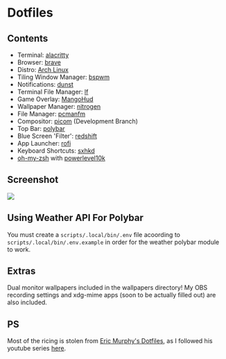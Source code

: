 # Dotfiles

## Contents

- Terminal: [alacritty](https://github.com/alacritty/alacritty)
- Browser: [brave](https://github.com/brave/brave-browser)
- Distro: [Arch Linux](https://archlinux.org/)
- Tiling Window Manager: [bspwm](https://github.com/baskerville/bspwm)
- Notifications: [dunst](https://github.com/dunst-project/dunst)
- Terminal File Manager: [lf](https://github.com/gokcehan/lf)
- Game Overlay: [MangoHud](https://github.com/flightlessmango/MangoHud)
- Wallpaper Manager: [nitrogen](https://github.com/l3ib/nitrogen)
- File Manager: [pcmanfm](https://github.com/lxde/pcmanfm)
- Compositor: [picom](https://github.com/yshui/picom/tree/dev) (Development Branch)
- Top Bar: [polybar](https://github.com/polybar/polybar)
- Blue Screen 'Filter': [redshift](https://github.com/jonls/redshift)
- App Launcher: [rofi](https://github.com/davatorium/rofi)
- Keyboard Shortcuts: [sxhkd](https://github.com/baskerville/sxhkd)
- [oh-my-zsh](https://github.com/ohmyzsh/ohmyzsh) with [powerlevel10k](https://github.com/romkatv/powerlevel10k)

## Screenshot

![](screenshot.png)

## Using Weather API For Polybar

You must create a `scripts/.local/bin/.env` file acoording to `scripts/.local/bin/.env.example` in order for the weather polybar module to work.

## Extras

Dual monitor wallpapers included in the wallpapers directory!
My OBS recording settings and xdg-mime apps (soon to be actually filled out) are also included.

## PS

Most of the ricing is stolen from [Eric Murphy's Dotfiles](https://github.com/ericmurphyxyz/archrice), as I followed his youtube series [here](https://www.youtube.com/playlist?list=PLnur5_dvCveFGV8tKbH9sdqOSBUlFNQrR).
